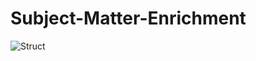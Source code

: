 # Subject-Matter-Enrichment

![Struct](https://github.com/VOSID8/Subject-Matter-Enrichment/assets/91724657/862c6c2e-3538-421a-8e41-eef8808cf1ba)
